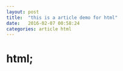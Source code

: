 ```yaml
---
layout: post
title:  "this is a article demo for html"
date:   2016-02-07 00:58:24
categories: article html
---
```


# html;